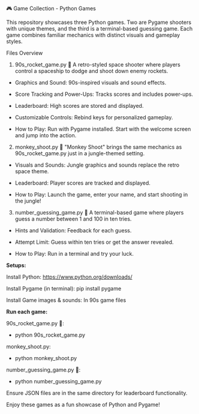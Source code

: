 🎮 Game Collection - Python Games

This repository showcases three Python games. Two are Pygame shooters with unique themes, and the third is a terminal-based guessing game. Each game combines familiar mechanics with distinct visuals and gameplay styles.

Files Overview

1. 90s_rocket_game.py 🚀 A retro-styled space shooter where players control a spaceship to dodge and shoot down enemy rockets.

- Graphics and Sound: 90s-inspired visuals and sound effects.

- Score Tracking and Power-Ups: Tracks scores and includes power-ups.

- Leaderboard: High scores are stored and displayed.

- Customizable Controls: Rebind keys for personalized gameplay.

- How to Play: Run with Pygame installed. Start with the welcome screen and jump into the action.

2. monkey_shoot.py 🐒 "Monkey Shoot" brings the same mechanics as 90s_rocket_game.py just in a jungle-themed setting.

- Visuals and Sounds: Jungle graphics and sounds replace the retro space theme.

- Leaderboard: Player scores are tracked and displayed.

- How to Play: Launch the game, enter your name, and start shooting in the jungle!

3. number_guessing_game.py 🔢 A terminal-based game where players guess a number between 1 and 100 in ten tries.

- Hints and Validation: Feedback for each guess.

- Attempt Limit: Guess within ten tries or get the answer revealed.

- How to Play: Run in a terminal and try your luck.

**Setups:** 

Install Python: https://www.python.org/downloads/

Install Pygame (in terminal): pip install pygame

Install Game images & sounds: In 90s game files


**Run each game:**

90s_rocket_game.py 🚀:

- python 90s_rocket_game.py

monkey_shoot.py:

- python monkey_shoot.py

number_guessing_game.py 🔢:

- python number_guessing_game.py


Ensure JSON files are in the same directory for leaderboard functionality.

Enjoy these games as a fun showcase of Python and Pygame!
